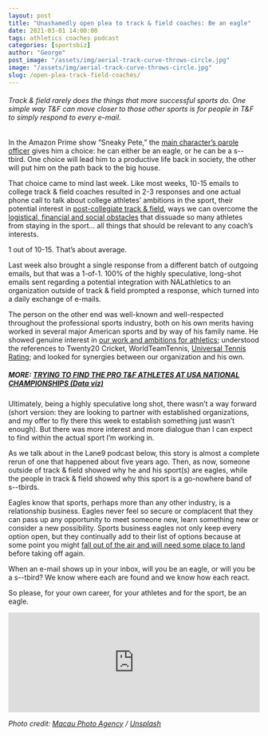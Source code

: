 ```yaml
---
layout: post
title: "Unashamedly open plea to track & field coaches: Be an eagle"
date: 2021-03-01 14:00:00
tags: athletics coaches podcast
categories: [sportsbiz]
author: "George"
post_image: "/assets/img/aerial-track-curve-throws-circle.jpg"
image: "/assets/img/aerial-track-curve-throws-circle.jpg"
slug: /open-plea-track-field-coaches/
---
```

<h6>Track & field rarely does the things that more successful sports do. One simple way T&F can move closer to those other sports is for people in T&F to simply respond to every e-mail.</h6>

In the Amazon Prime show “Sneaky Pete,” the [main character’s parole officer](https://www.imdb.com/title/tt5308384/) gives him a choice: he can either be an eagle, or he can be a s--tbird. One choice will lead him to a productive life back in society, the other will put him on the path back to the big house.

That choice came to mind last week. Like most weeks, 10-15 emails to college track & field coaches resulted in 2-3 responses and one actual phone call to talk about college athletes’ ambitions in the sport, their potential interest in [post-collegiate track & field](https://nalathletics.com/blog/2020/08/02/finding-professional-track-and-field-athletes), ways we can overcome the [logistical, financial and social obstacles](https://nalathletics.com/blog/2021/02/22/four-questions-american-track-league-nbigp) that dissuade so many athletes from staying in the sport... all things that should be relevant to any coach’s interests.

1 out of 10-15. That’s about average.

Last week also brought a single response from a different batch of outgoing emails, but that was a 1-of-1. 100% of the highly speculative, long-shot emails sent regarding a potential integration with NALathletics to an organization outside of track & field prompted a response, which turned into a daily exchange of e-mails.

The person on the other end was well-known and well-respected throughout the professional sports industry, both on his own merits having worked in several major American sports and by way of his family name. He showed genuine interest in [our work and ambitions for athletics](https://nalathletics.com/blog/2020/04/23/time-to-build-athletics); understood the references to Twenty20 Cricket, WorldTeamTennis, [Universal Tennis Rating](https://www.myutr.com/howutrworks); and looked for synergies between our organization and his own. 

##### MORE: [TRYING TO FIND THE PRO T&F ATHLETES AT USA NATIONAL CHAMPIONSHIPS (Data viz)](https://nalathletics.com/blog/2020/08/02/finding-professional-track-and-field-athletes)

Ultimately, being a highly speculative long shot, there wasn’t a way forward (short version: they are looking to partner with established organizations, and my offer to fly there this week to establish something just wasn’t enough). But there was more interest and more dialogue than I can expect to find within the actual sport I’m working in. 

As we talk about in the Lane9 podcast below, this story is almost a complete rerun of one that happened about five years ago. Then, as now, someone outside of track & field showed why he and his sport(s) are eagles, while the people in track & field showed why this sport is a go-nowhere band of s--tbirds.

Eagles know that sports, perhaps more than any other industry, is a relationship business. Eagles never feel so secure or complacent that they can pass up any opportunity to meet someone new, learn something new or consider a new possibility. Sports business eagles not only keep every option open, but they continually add to their list of options because at some point you might [fall out of the air and will need some place to land](https://nalathletics.com/blog/2020/06/11/collegiate-spending-track-and-field-governing-bodies) before taking off again.

When an e-mail shows up in your inbox, will you be an eagle, or will you be a s--tbird? We know where each are found and we know how each react. 

So please, for your own career, for your athletes and for the sport, be an eagle. 

<iframe src="https://widget.spreaker.com/player?episode_id=43690550&theme=light&playlist=false&playlist-continuous=false&autoplay=false&live-autoplay=false&chapters-image=true&episode_image_position=right&hide-logo=false&hide-likes=false&hide-comments=false&hide-sharing=false&hide-download=true&cover_image_url=https%3A%2F%2Fd3wo5wojvuv7l.cloudfront.net%2Fimages.spreaker.com%2Foriginal%2Feef8ff6dd2977b5a2dd845b9257ecf43.jpg" width="100%" height="200px" frameborder="0"></iframe> 

<em>Photo credit: [Macau Photo Agency](https://unsplash.com/@macauphotoagency) / [Unsplash](https://unsplash.com/s/photos/track-and-field)

